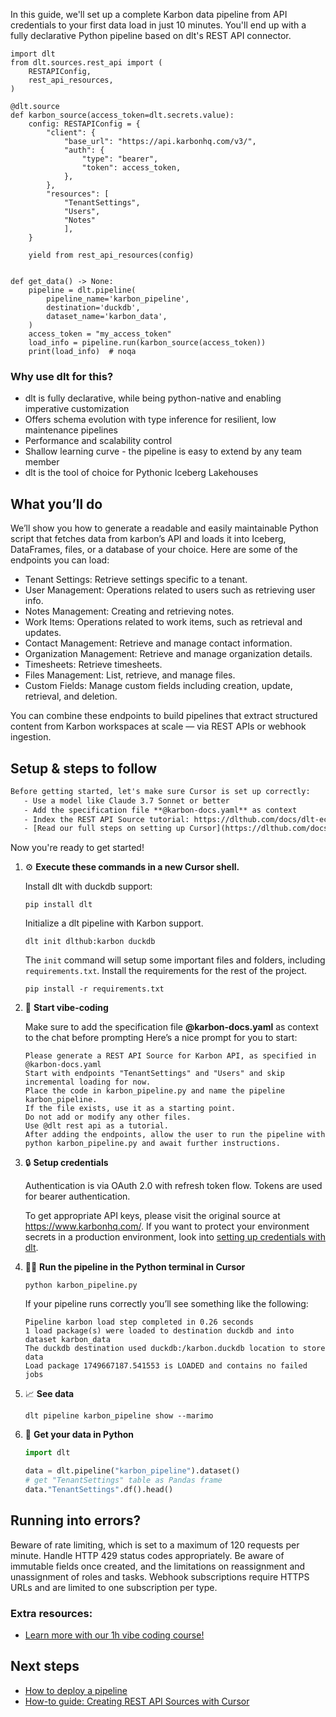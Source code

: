 In this guide, we'll set up a complete Karbon data pipeline from API credentials to your first data load in just 10 minutes. You'll end up with a fully declarative Python pipeline based on dlt's REST API connector.

```python-outcome
import dlt
from dlt.sources.rest_api import (
    RESTAPIConfig,
    rest_api_resources,
)

@dlt.source
def karbon_source(access_token=dlt.secrets.value):
    config: RESTAPIConfig = {
        "client": {
            "base_url": "https://api.karbonhq.com/v3/",
            "auth": {
                "type": "bearer",
                "token": access_token,
            },
        },
        "resources": [
            "TenantSettings",
            "Users",
            "Notes"
            ],
    }

    yield from rest_api_resources(config)


def get_data() -> None:
    pipeline = dlt.pipeline(
        pipeline_name='karbon_pipeline',
        destination='duckdb',
        dataset_name='karbon_data', 
    )
    access_token = "my_access_token"
    load_info = pipeline.run(karbon_source(access_token))
    print(load_info)  # noqa
```

### Why use dlt for this?

- dlt is fully declarative, while being python-native and enabling imperative customization
- Offers schema evolution with type inference for resilient, low maintenance pipelines
- Performance and scalability control
- Shallow learning curve - the pipeline is easy to extend by any team member
- dlt is the tool of choice for Pythonic Iceberg Lakehouses

## What you’ll do

We’ll show you how to generate a readable and easily maintainable Python script that fetches data from karbon’s API and loads it into Iceberg, DataFrames, files, or a database of your choice. Here are some of the endpoints you can load:

- Tenant Settings: Retrieve settings specific to a tenant.
- User Management: Operations related to users such as retrieving user info.
- Notes Management: Creating and retrieving notes.
- Work Items: Operations related to work items, such as retrieval and updates.
- Contact Management: Retrieve and manage contact information.
- Organization Management: Retrieve and manage organization details.
- Timesheets: Retrieve timesheets.
- Files Management: List, retrieve, and manage files.
- Custom Fields: Manage custom fields including creation, update, retrieval, and deletion.

You can combine these endpoints to build pipelines that extract structured content from Karbon workspaces at scale — via REST APIs or webhook ingestion.

## Setup & steps to follow

```default
Before getting started, let's make sure Cursor is set up correctly:
   - Use a model like Claude 3.7 Sonnet or better
   - Add the specification file **@karbon-docs.yaml** as context
   - Index the REST API Source tutorial: https://dlthub.com/docs/dlt-ecosystem/verified-sources/rest_api/ and add it to context as **@dlt rest api**
   - [Read our full steps on setting up Cursor](https://dlthub.com/docs/dlt-ecosystem/llm-tooling/cursor-restapi#23-configuring-cursor-with-documentation)
```

Now you're ready to get started! 

1. ⚙️ **Execute these commands in a new Cursor shell.**
    
    Install dlt with duckdb support:
    ```shell
    pip install dlt
    ```

    Initialize a dlt pipeline with Karbon support.
    ```shell
    dlt init dlthub:karbon duckdb
    ```

    The `init` command will setup some important files and folders, including `requirements.txt`. Install the requirements for the rest of the project.
    ```shell
    pip install -r requirements.txt
    ```
    
2. 🤠 **Start vibe-coding**
    
    Make sure to add the specification file **@karbon-docs.yaml** as context to the chat before prompting
    Here’s a nice prompt for you to start: 
    
    ```prompt
    Please generate a REST API Source for Karbon API, as specified in @karbon-docs.yaml 
    Start with endpoints "TenantSettings" and "Users" and skip incremental loading for now. 
    Place the code in karbon_pipeline.py and name the pipeline karbon_pipeline. 
    If the file exists, use it as a starting point. 
    Do not add or modify any other files. 
    Use @dlt rest api as a tutorial. 
    After adding the endpoints, allow the user to run the pipeline with python karbon_pipeline.py and await further instructions.
    ```

    
3. 🔒 **Setup credentials** 
    
    Authentication is via OAuth 2.0 with refresh token flow. Tokens are used for bearer authentication.
    
    To get appropriate API keys, please visit the original source at https://www.karbonhq.com/.
    If you want to protect your environment secrets in a production environment, look into [setting up credentials with dlt](https://dlthub.com/docs/walkthroughs/add_credentials).
    
4. 🏃‍♀️ **Run the pipeline in the Python terminal in Cursor**
    
    ```shell
    python karbon_pipeline.py
    ```
    
    If your pipeline runs correctly you’ll see something like the following:
    
    ```shell
    Pipeline karbon load step completed in 0.26 seconds
    1 load package(s) were loaded to destination duckdb and into dataset karbon_data
    The duckdb destination used duckdb:/karbon.duckdb location to store data
    Load package 1749667187.541553 is LOADED and contains no failed jobs
    ```
    
5. 📈 **See data**
    
    ```shell
    dlt pipeline karbon_pipeline show --marimo
    ```
    
6. 🐍 **Get your data in Python**
    
    ```python
    import dlt

   data = dlt.pipeline("karbon_pipeline").dataset()
   # get "TenantSettings" table as Pandas frame
   data."TenantSettings".df().head()
    ```

## Running into errors?

Beware of rate limiting, which is set to a maximum of 120 requests per minute. Handle HTTP 429 status codes appropriately. Be aware of immutable fields once created, and the limitations on reassignment and unassignment of roles and tasks. Webhook subscriptions require HTTPS URLs and are limited to one subscription per type.

### Extra resources:

- [Learn more with our 1h vibe coding course!](https://www.youtube.com/watch?v=GGid70rnJuM)

## Next steps

- [How to deploy a pipeline](https://dlthub.com/docs/walkthroughs/deploy-a-pipeline)
- [How-to guide: Creating REST API Sources with Cursor](https://dlthub.com/docs/dlt-ecosystem/llm-tooling/cursor-restapi)